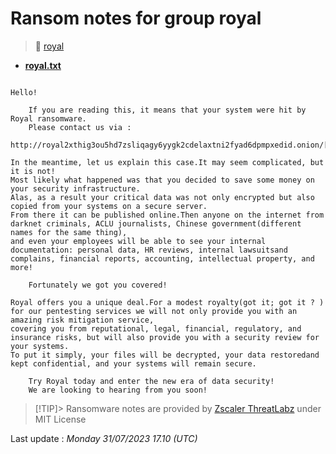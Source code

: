 # Ransom notes for group royal
> 🔗 [royal](group/royal)
* **[royal.txt](https://ransomware.live/ransomware_notes/royal/royal.txt)**

```

Hello!

	If you are reading this, it means that your system were hit by Royal ransomware.
	Please contact us via :
	http://royal2xthig3ou5hd7zsliqagy6yygk2cdelaxtni2fyad6dpmpxedid.onion/[snip]

In the meantime, let us explain this case.It may seem complicated, but it is not!
Most likely what happened was that you decided to save some money on your security infrastructure.
Alas, as a result your critical data was not only encrypted but also copied from your systems on a secure server.
From there it can be published online.Then anyone on the internet from darknet criminals, ACLU journalists, Chinese government(different names for the same thing),
and even your employees will be able to see your internal documentation: personal data, HR reviews, internal lawsuitsand complains, financial reports, accounting, intellectual property, and more!

	Fortunately we got you covered!

Royal offers you a unique deal.For a modest royalty(got it; got it ? ) for our pentesting services we will not only provide you with an amazing risk mitigation service,
covering you from reputational, legal, financial, regulatory, and insurance risks, but will also provide you with a security review for your systems.
To put it simply, your files will be decrypted, your data restoredand kept confidential, and your systems will remain secure.

	Try Royal today and enter the new era of data security!
	We are looking to hearing from you soon!

```


> [!TIP]> Ransomware notes are provided by [Zscaler ThreatLabz](https://github.com/threatlabz/ransomware_notes) under MIT License
> 




Last update : _Monday 31/07/2023 17.10 (UTC)_

